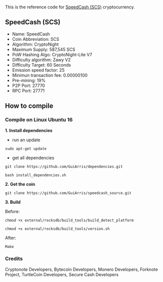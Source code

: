 This is the reference code for [SpeedCash (SCS)](http://getspeedcash.org) cryptocurrency.

## SpeedCash (SCS)

- Name: SpeedCash
- Coin Abbreviation: SCS
- Algorithm: CryptoNight
- Maximum Supply: 587,545 SCS
- PoW Hashing Algo: CryptoNight-Lite V7
- Difficulty algorithm: Zawy V2
- Difficulty Target: 60 Seconds
- Emission speed factor: 25
- Minimun transaction fee: 0.00000100
- Pre-mining: 19%
- P2P Port: 27770
- RPC Port: 27771

## How to compile

### Compile on Linux Ubuntu 16

**1. Install dependencies**

- run an update

``
sudo apt-get update
``

- get all dependencies

``
git clone https://github.com/GuiArris/dependencies.git
``

``
bash install_dependencies.sh
``

**2. Get the coin**

``
git clone https://github.com/GuiArris/speedcash_source.git
``

**3. Build**

 Before:
 
 ``
chmod +x external/rocksdb/build_tools/build_detect_platform
``

``
chmod +x external/rocksdb/build_tools/version.sh
``

 After:

``
Make
``



### Credits
Cryptonote Developers, Bytecoin Developers, Monero Developers, Forknote Project, TurtleCoin Developers, Secure Cash Developers
